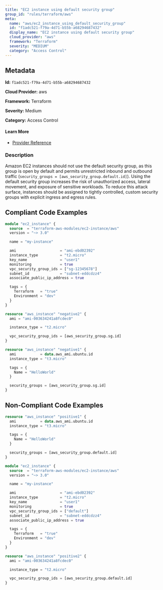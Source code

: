 ```yaml
---
title: "EC2 instance using default security group"
group_id: "rules/terraform/aws"
meta:
  name: "aws/ec2_instance_using_default_security_group"
  id: "f1adc521-f79a-4d71-b55b-a68294687432"
  display_name: "EC2 instance using default security group"
  cloud_provider: "aws"
  framework: "Terraform"
  severity: "MEDIUM"
  category: "Access Control"
---
```

## Metadata

**Id:** `f1adc521-f79a-4d71-b55b-a68294687432`

**Cloud Provider:** aws

**Framework:** Terraform

**Severity:** Medium

**Category:** Access Control

#### Learn More

 - [Provider Reference](https://registry.terraform.io/providers/hashicorp/aws/latest/docs/resources/instance#security_groups)

### Description

 Amazon EC2 instances should not use the default security group, as this group is open by default and permits unrestricted inbound and outbound traffic (`security_groups = [aws_security_group.default.id]`). Using the default security group increases the risk of unauthorized access, lateral movement, and exposure of sensitive workloads. To reduce this attack surface, instances should be assigned to tightly controlled, custom security groups with explicit ingress and egress rules.


## Compliant Code Examples
```terraform
module "ec2_instance" {
  source  = "terraform-aws-modules/ec2-instance/aws"
  version = "~> 3.0"

  name = "my-instance"

  ami                    = "ami-ebd02392"
  instance_type          = "t2.micro"
  key_name               = "user1"
  monitoring             = true
  vpc_security_group_ids = ["sg-12345678"]
  subnet_id              = "subnet-eddcdzz4"
  associate_public_ip_address = true

  tags = {
    Terraform   = "true"
    Environment = "dev"
  }
}
```

```terraform
resource "aws_instance" "negative2" {
  ami = "ami-003634241a8fcdec0"

  instance_type = "t2.micro"

  vpc_security_group_ids = [aws_security_group.sg.id]
}

```

```terraform
resource "aws_instance" "negative1" {
  ami           = data.aws_ami.ubuntu.id
  instance_type = "t3.micro"

  tags = {
    Name = "HelloWorld"
  }

  security_groups = [aws_security_group.sg.id]
}

```
## Non-Compliant Code Examples
```terraform
resource "aws_instance" "positive1" {
  ami           = data.aws_ami.ubuntu.id
  instance_type = "t3.micro"

  tags = {
    Name = "HelloWorld"
  }

  security_groups = [aws_security_group.default.id]
}

```

```terraform
module "ec2_instance" {
  source  = "terraform-aws-modules/ec2-instance/aws"
  version = "~> 3.0"

  name = "my-instance"

  ami                    = "ami-ebd02392"
  instance_type          = "t2.micro"
  key_name               = "user1"
  monitoring             = true
  vpc_security_group_ids = ["default"]
  subnet_id              = "subnet-eddcdzz4"
  associate_public_ip_address = true

  tags = {
    Terraform   = "true"
    Environment = "dev"
  }
}
```

```terraform
resource "aws_instance" "positive2" {
  ami = "ami-003634241a8fcdec0"

  instance_type = "t2.micro"

  vpc_security_group_ids = [aws_security_group.default.id]
}

```